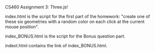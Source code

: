 CS460 Assignment 3: Three.js!


index.html is the script for the first part of the homework: "create one of these six geometries with a random color on each click at the current mouse position".


index_BONUS.html is the script for the Bonus question part.


indext.html contains the link of index_BONUS.html.
